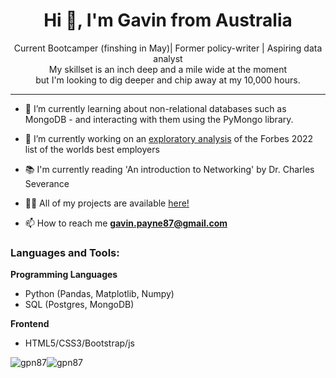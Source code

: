 <h1 align="center">Hi 👋, I'm Gavin from Australia</h1>

<p align="center">Current Bootcamper (finshing in May)| Former policy-writer | Aspiring data analyst</br> 
My skillset is an inch deep and a mile wide at the moment</br>
but I'm looking to dig deeper and chip away at my 10,000 hours.</p>
<hr>


- 🌱 I’m currently learning about non-relational databases such as MongoDB - and interacting with them using the PyMongo library.

- 🔭 I’m currently working on an [exploratory analysis](https://github.com/GPN87/top_100_employers_2022) of the Forbes 2022 list of the worlds best employers 

- 📚 I'm currently reading 'An introduction to Networking' by Dr. Charles Severance

- 👨‍💻 All of my projects are available [here!](https://github.com/GPN87?tab=repositories)

- 📫 How to reach me **gavin.payne87@gmail.com**

<h3 align="left">Languages and Tools:</h3>

**Programming Languages**
- Python (Pandas, Matplotlib, Numpy)
- SQL (Postgres, MongoDB)

**Frontend**
- HTML5/CSS3/Bootstrap/js












<p><img align="center" src="https://github-readme-stats.vercel.app/api/top-langs?username=gpn87&show_icons=true&locale=en&layout=compact" alt="gpn87" /><img align="center" src="https://github-readme-streak-stats.herokuapp.com/?user=gpn87&" alt="gpn87" /></p>

<!--
**GPN87/GPN87** is a ✨ _special_ ✨ repository because its `README.md` (this file) appears on your GitHub profile.

Here are some ideas to get you started:

- 🔭 I’m currently working on ...
- 🌱 I’m currently learning ...
- 👯 I’m looking to collaborate on ...
- 🤔 I’m looking for help with ...
- 💬 Ask me about ...
- 📫 How to reach me: ...
- 😄 Pronouns: ...
- ⚡ Fun fact: ...
-->
